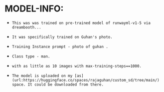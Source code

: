 # MODEL-INFO:

-     This was was trained on pre-trained model of runwayml-v1-5 via dreambooth...

-     It was specifically trained on Guhan's photo.

-     Training Instance prompt - photo of guhan .

-     Class type - man.

-     with as little as 10 images with max-training-steps==1000.

-     The model is uploaded on my [as](url:https://huggingface.co/spaces/rajaguhan/custom_sd/tree/main/) space. It could be downloaded from there. 
